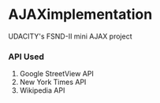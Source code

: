 # AJAXimplementation
UDACITY's FSND-II mini AJAX project

### API Used
1. Google StreetView API
2. New York Times API
3. Wikipedia API
